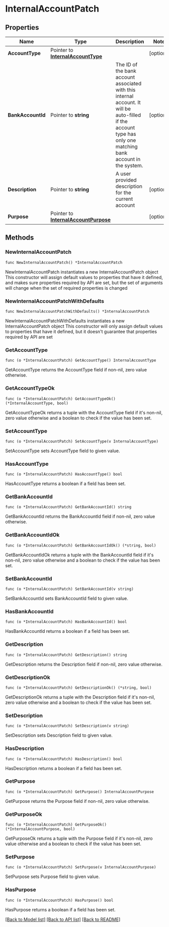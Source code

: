 # InternalAccountPatch

## Properties

Name | Type | Description | Notes
------------ | ------------- | ------------- | -------------
**AccountType** | Pointer to [**InternalAccountType**](InternalAccountType.md) |  | [optional] 
**BankAccountId** | Pointer to **string** | The ID of the bank account associated with this internal account. It will be auto-filled if the account type has only one matching bank account in the system.  | [optional] 
**Description** | Pointer to **string** | A user provided description for the current account | [optional] 
**Purpose** | Pointer to [**InternalAccountPurpose**](InternalAccountPurpose.md) |  | [optional] 

## Methods

### NewInternalAccountPatch

`func NewInternalAccountPatch() *InternalAccountPatch`

NewInternalAccountPatch instantiates a new InternalAccountPatch object
This constructor will assign default values to properties that have it defined,
and makes sure properties required by API are set, but the set of arguments
will change when the set of required properties is changed

### NewInternalAccountPatchWithDefaults

`func NewInternalAccountPatchWithDefaults() *InternalAccountPatch`

NewInternalAccountPatchWithDefaults instantiates a new InternalAccountPatch object
This constructor will only assign default values to properties that have it defined,
but it doesn't guarantee that properties required by API are set

### GetAccountType

`func (o *InternalAccountPatch) GetAccountType() InternalAccountType`

GetAccountType returns the AccountType field if non-nil, zero value otherwise.

### GetAccountTypeOk

`func (o *InternalAccountPatch) GetAccountTypeOk() (*InternalAccountType, bool)`

GetAccountTypeOk returns a tuple with the AccountType field if it's non-nil, zero value otherwise
and a boolean to check if the value has been set.

### SetAccountType

`func (o *InternalAccountPatch) SetAccountType(v InternalAccountType)`

SetAccountType sets AccountType field to given value.

### HasAccountType

`func (o *InternalAccountPatch) HasAccountType() bool`

HasAccountType returns a boolean if a field has been set.

### GetBankAccountId

`func (o *InternalAccountPatch) GetBankAccountId() string`

GetBankAccountId returns the BankAccountId field if non-nil, zero value otherwise.

### GetBankAccountIdOk

`func (o *InternalAccountPatch) GetBankAccountIdOk() (*string, bool)`

GetBankAccountIdOk returns a tuple with the BankAccountId field if it's non-nil, zero value otherwise
and a boolean to check if the value has been set.

### SetBankAccountId

`func (o *InternalAccountPatch) SetBankAccountId(v string)`

SetBankAccountId sets BankAccountId field to given value.

### HasBankAccountId

`func (o *InternalAccountPatch) HasBankAccountId() bool`

HasBankAccountId returns a boolean if a field has been set.

### GetDescription

`func (o *InternalAccountPatch) GetDescription() string`

GetDescription returns the Description field if non-nil, zero value otherwise.

### GetDescriptionOk

`func (o *InternalAccountPatch) GetDescriptionOk() (*string, bool)`

GetDescriptionOk returns a tuple with the Description field if it's non-nil, zero value otherwise
and a boolean to check if the value has been set.

### SetDescription

`func (o *InternalAccountPatch) SetDescription(v string)`

SetDescription sets Description field to given value.

### HasDescription

`func (o *InternalAccountPatch) HasDescription() bool`

HasDescription returns a boolean if a field has been set.

### GetPurpose

`func (o *InternalAccountPatch) GetPurpose() InternalAccountPurpose`

GetPurpose returns the Purpose field if non-nil, zero value otherwise.

### GetPurposeOk

`func (o *InternalAccountPatch) GetPurposeOk() (*InternalAccountPurpose, bool)`

GetPurposeOk returns a tuple with the Purpose field if it's non-nil, zero value otherwise
and a boolean to check if the value has been set.

### SetPurpose

`func (o *InternalAccountPatch) SetPurpose(v InternalAccountPurpose)`

SetPurpose sets Purpose field to given value.

### HasPurpose

`func (o *InternalAccountPatch) HasPurpose() bool`

HasPurpose returns a boolean if a field has been set.


[[Back to Model list]](../README.md#documentation-for-models) [[Back to API list]](../README.md#documentation-for-api-endpoints) [[Back to README]](../README.md)


